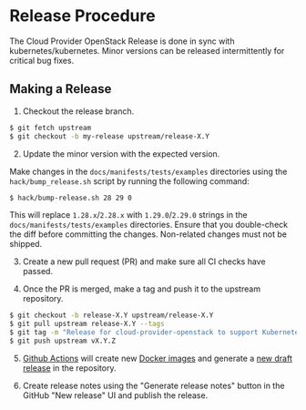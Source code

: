 # Release Procedure

The Cloud Provider OpenStack Release is done in sync with
kubernetes/kubernetes. Minor versions can be released intermittently for
critical bug fixes.

## Making a Release

1. Checkout the release branch.

```bash
$ git fetch upstream
$ git checkout -b my-release upstream/release-X.Y
```

2. Update the minor version with the expected version.

Make changes in the `docs/manifests/tests/examples` directories using the
`hack/bump_release.sh` script by running the following command:

```bash
$ hack/bump-release.sh 28 29 0
```

This will replace `1.28.x`/`2.28.x` with `1.29.0`/`2.29.0` strings in the
`docs/manifests/tests/examples` directories. Ensure that you double-check the
diff before committing the changes. Non-related changes must not be shipped.

3. Create a new pull request (PR) and make sure all CI checks have passed.

4. Once the PR is merged, make a tag and push it to the upstream repository.

```bash
$ git checkout -b release-X.Y upstream/release-X.Y
$ git pull upstream release-X.Y --tags
$ git tag -m "Release for cloud-provider-openstack to support Kubernetes release x" vX.Y.Z
$ git push upstream vX.Y.Z
```

5. [Github Actions](https://github.com/kubernetes/cloud-provider-openstack/actions/workflows/release-cpo.yaml) will create new [Docker images](https://console.cloud.google.com/gcr/images/k8s-staging-provider-os) and generate a [new draft release](https://github.com/kubernetes/cloud-provider-openstack/releases) in the repository.

6. Create release notes using the "Generate release notes" button in the GitHub "New release" UI and publish the release.
